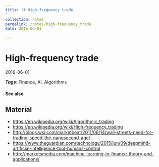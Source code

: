 ```yaml
---
title: "# High-frequency trade
"
collection: notes
permalink: /notes/high-frequency_trade
date: 2016-06-01

---
```


# High-frequency trade

2016-06-01



***Tags***: Finance, AI, Algorithms

#### See also


## Material
* https://en.wikipedia.org/wiki/Algorithmic_trading
* https://en.wikipedia.org/wiki/High-frequency_trading
* http://blogs.wsj.com/marketbeat/2011/06/14/wall-streets-need-for-trading-speed-the-nanosecond-age/
* https://www.theguardian.com/technology/2015/jun/09/deepmind-artificial-intelligence-tool-humans-control
* http://marketsmedia.com/machine-learning-in-finance-theory-and-applications/




